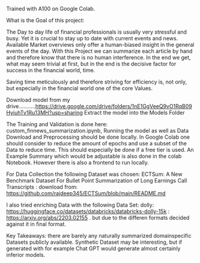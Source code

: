 
Trained with A100 on Google Colab.

What is the Goal of this project:

The Day to day life of financial professionals is usually very stressful and busy. Yet it is crucial to stay up to date with current events and news. Available Market overviews only offer a human-biased insight in the general events of the day. With this Project we can summarize each article by hand and therefore know that there is no human interference. In the end we get, what may seem trivial at first, but in the end is the decisive factor for success in the financial world, time.



Saving time meticulously and therefore striving for efficiency is, not only, but especially in the financial world one of the core Values.

Download model from my drive...........https://drive.google.com/drive/folders/1nE1GgVeeQ9vO1RqB09HyiuhTv1Ru13MH?usp=sharing Extract the model into the Models Folder

The Training and Validation is done here: custom_finnews_summarization.ipynb, Running the model as well as Data Download and Preprocessing should be done locally.  In Google Colab one should consider to reduce the amount of epochs and use a subset of the Data to reduce time. This should especially be done if a free tier is used. An Example Summary which would be adjustable is also done in the colab Notebook. However there is also a frontend to run locally.


For Data Collection the following Dataset was chosen: ECTSum: A New Benchmark Dataset For Bullet Point Summarization of
Long Earnings Call Transcripts : download from: https://github.com/rajdeep345/ECTSum/blob/main/README.md

I also tried enriching Data with the following Data Set: dolly: https://huggingface.co/datasets/databricks/databricks-dolly-15k : https://arxiv.org/abs/2203.02155 . but due to the differen formats decided against it in final format.

Key Takeaways: there are barely any naturally summarized domainspecific Datasets publicly available. Synthetic Dataset may be interesting, but if generated with for example Chat GPT would generate almost certainly inferior models.




